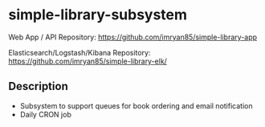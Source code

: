 # simple-library-subsystem

Web App / API Repository: https://github.com/imryan85/simple-library-app

Elasticsearch/Logstash/Kibana Repository: https://github.com/imryan85/simple-library-elk/


## Description

- Subsystem to support queues for book ordering and email notification
- Daily CRON job
